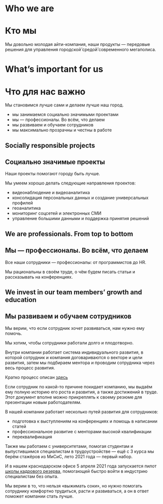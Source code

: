 <!-- multilangual suffix: en, ru -->
<!-- no suffix: ru -->


<!-- [en] -->
# Who we are


<!-- [ru] -->
# Кто мы

Мы довольно молодая айти-компания, наши продукты — передовые решения для управления городской̆ средой̆ современного мегаполиса.

<!-- [en] -->
# What’s important for us

<!-- [ru] -->
# Что для нас важно

Мы становимся лучше сами и делаем лучше наш город.

- мы занимаемся социально значимыми проектами
- мы — профессионалы. Во всём, что делаем
- мы развиваем и обучаем сотрудников
- мы максимально прозрачны и честны в работе

<!-- [en] -->
## Socially responsible projects

<!-- [ru] -->
## Социально значимые проекты

Наши проекты помогают городу быть лучше.

Мы умеем хорошо делать следующие направления проектов:

- видеонаблюдение и видеоаналитика
- консолидация персональных данных и создание универсальных профилей
- геоаналитика
- мониторинг соцсетей и электронных СМИ
- управление большими данными и поддержка принятия решений

<!-- [en] -->
## We are professionals. From top to bottom

<!-- [ru] -->
## Мы — профессионалы. Во всём, что делаем

Все наши сотрудники — профессионалы: от программистов до HR.

Мы рациональны в своём труде, о чём будем писать статьи и рассказывать на конференциях.

<!-- [en] -->
## We invest in our team members’ growth and education

<!-- [ru] -->
## Мы развиваем и обучаем сотрудников

Мы верим, что если сотрудник хочет развиваться, нам нужно ему помочь.

Мы хотим, чтобы сотрудники работали долго и плодотворно.

Внутри компании работает система индивидуального развития, в которой сотрудник и компания договариваются о векторе и цели развития, затем мы подбираем ментора и проводим сотрудника через весь процесс развития.

Кратко процесс описан [здесь](https://github.com/sharovatov/teamlead/blob/master/growth.md)

Если сотрудник по какой-то причине покидает компанию, мы выдаём ему полную историю его роста и развития, а также достижений в труде. Этот документ вполне можно прикреплять к своему резюме для презентации новым работодателям.

В нашей компании работает несколько путей развития для сотрудников:
- подготовка к выступлениям на конференциях и помощь в написании статей
- профессиональное развитие с менторами высокой квалификации
- переквалификация

Также мы работаем с университетами, помогая студентам и выпустившимся специалистам в трудоустройстве — ещё с 3 курса мы берём стажёров из МиСиС, лето 2021 года — первый набор.

И в нашем краснодарском офисе 5 апреля 2021 года запускается пилот [школы кадрового резерва](https://github.com/AMTECH-dev/shkar), помогающей быстро войти в индустрию специалистам без опыта.

Мы верим в то, что нельзя «выжимать соки», но нужно помогать сотруднику комфортно трудиться, расти и развиваться, а он в ответ поможет компании стать лучше.



